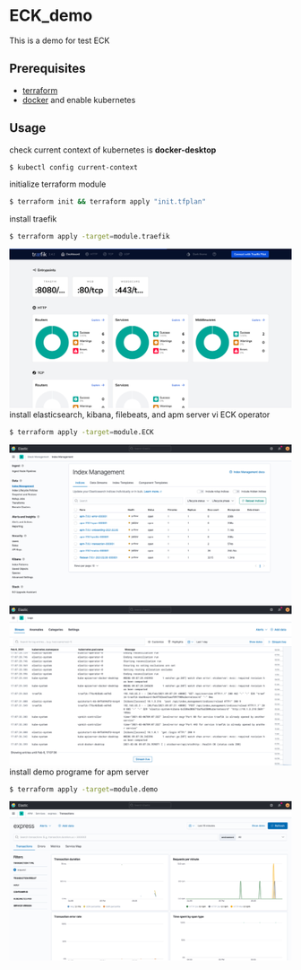# ECK_demo
This is a demo for test ECK

## Prerequisites
- [terraform](https://www.terraform.io/downloads.html)
- [docker](https://www.docker.com/products/docker-desktop) and enable kubernetes

## Usage
check current context of kubernetes is __docker-desktop__
```bash
$ kubectl config current-context
```
initialize terraform module
```bash
$ terraform init && terraform apply "init.tfplan"
```
install traefik
```bash
$ terraform apply -target=module.traefik
```
![traefik dashbaord](https://github.com/GrassShrimp/ECK_demo/blob/master/traefik_dashboard.png)
install elasticsearch, kibana, filebeats, and apm server vi ECK operator
```bash
$ terraform apply -target=module.ECK
```
![kibana index managment](https://github.com/GrassShrimp/ECK_demo/blob/master/kibana_index_management.png)
![kibana log dashboard](https://github.com/GrassShrimp/ECK_demo/blob/master/kibana_log.png)
install demo programe for apm server
```bash
$ terraform apply -target=module.demo
```
![Elasctic APM](https://github.com/GrassShrimp/ECK_demo/blob/master/ECK_APM.png)